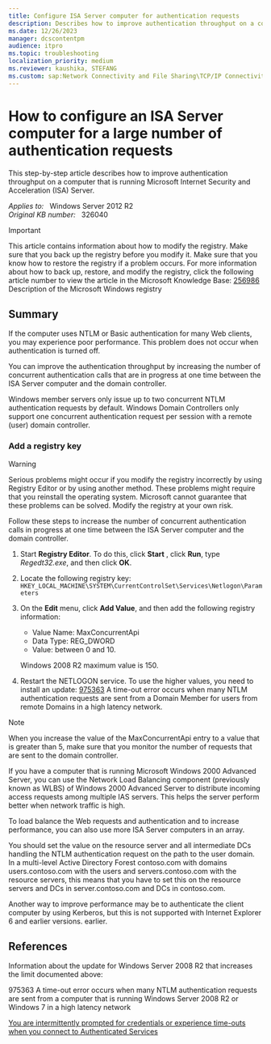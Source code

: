 ```yaml
---
title: Configure ISA Server computer for authentication requests
description: Describes how to improve authentication throughput on a computer that is running Microsoft Internet Security and Acceleration (ISA) Server.
ms.date: 12/26/2023
manager: dcscontentpm
audience: itpro
ms.topic: troubleshooting
localization_priority: medium
ms.reviewer: kaushika, STEFANG
ms.custom: sap:Network Connectivity and File Sharing\TCP/IP Connectivity (TCP Protocol, NLA, WinHTTP), csstroubleshoot
---
```

# How to configure an ISA Server computer for a large number of authentication requests

This step-by-step article describes how to improve authentication throughput on a computer that is running Microsoft Internet Security and Acceleration (ISA) Server.

_Applies to:_ &nbsp; Windows Server 2012 R2  
_Original KB number:_ &nbsp; 326040

> [!IMPORTANT]
> This article contains information about how to modify the registry. Make sure that you back up the registry before you modify it. Make sure that you know how to restore the registry if a problem occurs. For more information about how to back up, restore, and modify the registry, click the following article number to view the article in the Microsoft Knowledge Base: [256986](https://support.microsoft.com/help/256986) Description of the Microsoft Windows registry  

## Summary

If the computer uses NTLM or Basic authentication for many Web clients, you may experience poor performance. This problem does not occur when authentication is turned off.

You can improve the authentication throughput by increasing the number of concurrent authentication calls that are in progress at one time between the ISA Server computer and the domain controller.

Windows member servers only issue up to two concurrent NTLM authentication requests by default. Windows Domain Controllers only support one concurrent authentication request per session with a remote (user) domain controller.

### Add a registry key

> [!WARNING]
> Serious problems might occur if you modify the registry incorrectly by using Registry Editor or by using another method. These problems might require that you reinstall the operating system. Microsoft cannot guarantee that these problems can be solved. Modify the registry at your own risk.

Follow these steps to increase the number of concurrent authentication calls in progress at one time between the ISA Server computer and the domain controller.

1. Start **Registry Editor**. To do this, click **Start** , click **Run**, type *Regedt32.exe*, and then click **OK**.
2. Locate the following registry key: `HKEY_LOCAL_MACHINE\SYSTEM\CurrentControlSet\Services\Netlogon\Parameters`  

3. On the **Edit** menu, click **Add Value**, and then add the following registry information:

    - Value Name: MaxConcurrentApi
    - Data Type: REG_DWORD
    - Value: between 0 and 10.

    Windows 2008 R2 maximum value is 150.
4. Restart the NETLOGON service. To use the higher values, you need to install an update:
 [975363](https://support.microsoft.com/help/975363) A time-out error occurs when many NTLM authentication requests are sent from a Domain Member for users from remote Domains in a high latency network.

> [!NOTE]
> When you increase the value of the MaxConcurrentApi entry to a value that is greater than 5, make sure that you monitor the number of requests that are sent to the domain controller.

If you have a computer that is running Microsoft Windows 2000 Advanced Server, you can use the Network Load Balancing component (previously known as WLBS) of Windows 2000 Advanced Server to distribute incoming access requests among multiple IAS servers. This helps the server perform better when network traffic is high.

To load balance the Web requests and authentication and to increase performance, you can also use more ISA Server computers in an array.

You should set the value on the resource server and all intermediate DCs handling the NTLM authentication request on the path to the user domain. In a multi-level Active Directory Forest contoso.com with domains users.contoso.com with the users and servers.contoso.com with the resource servers, this means that you have to set this on the resource servers and DCs in server.contoso.com and DCs in contoso.com.

Another way to improve performance may be to authenticate the client computer by using Kerberos, but this is not supported with Internet Explorer 6 and earlier versions. earlier.

## References

Information about the update for Windows Server 2008 R2 that increases the limit documented above:

975363 A time-out error occurs when many NTLM authentication requests are sent from a computer that is running Windows Server 2008 R2 or Windows 7 in a high latency network

[You are intermittently prompted for credentials or experience time-outs when you connect to Authenticated Services](https://support.microsoft.com/help/975363)
